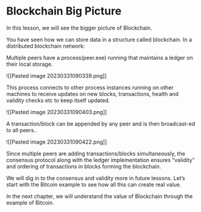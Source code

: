 # Blockchain Big Picture

In this lesson, we will see the bigger picture of Blockchain.

You have seen how we can store data in a structure called blockchain. In a distributed blockchain network:

Multiple peers have a process(peer.exe) running that maintains a ledger on their local storage.

![[Pasted image 20230331090339.png]]

This process connects to other process instances running on other machines to receive updates on new blocks, transactions, health and validity checks etc to keep itself updated.

![[Pasted image 20230331090403.png]]

A transaction/block can be appended by any peer and is then broadcast-ed to all peers..

![[Pasted image 20230331090422.png]]

Since multiple peers are adding transactions/blocks simultaneously, the consensus protocol along with the ledger implementation ensures “validity” and ordering of transactions in blocks forming the blockchain.

We will dig in to the consensus and validity more in future lessons. Let’s start with the Bitcoin example to see how all this can create real value.

In the next chapter, we will understand the value of Blockchain through the example of Bitcoin.